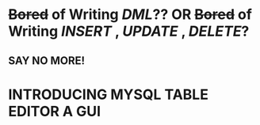 # ~~Bored~~ of Writing _DML_?? OR ~~Bored~~ of Writing _INSERT_ , _UPDATE_ , _DELETE_? 
## SAY NO MORE!
# INTRODUCING MYSQL TABLE EDITOR A GUI 
